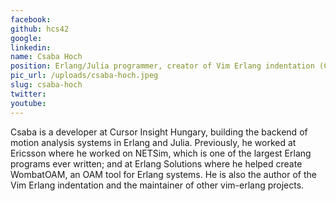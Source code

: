 ```yaml
---
facebook: 
github: hcs42
google: 
linkedin: 
name: Csaba Hoch
position: Erlang/Julia programmer, creator of Vim Erlang indentation (Cursor Insight)
pic_url: /uploads/csaba-hoch.jpeg
slug: csaba-hoch
twitter: 
youtube: 
---
```

<p>Csaba is a developer at Cursor Insight Hungary, building the backend of motion analysis systems in Erlang and Julia. Previously, he worked at Ericsson where he worked on NETSim, which is one of the largest Erlang programs ever written; and at Erlang Solutions where he helped create WombatOAM, an OAM tool for Erlang systems. He is also the author of the Vim Erlang indentation and the maintainer of other vim-erlang projects.</p>
